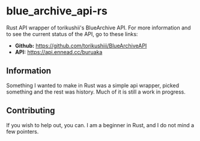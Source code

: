 # blue_archive_api-rs

Rust API wrapper of torikushii's BlueArchive API. For more information and to see the current status of the API, go to these links:

- **Github:** <https://github.com/torikushiii/BlueArchiveAPI>
- **API:** <https://api.ennead.cc/buruaka>

## Information

Something I wanted to make in Rust was a simple api wrapper, picked something and the rest was history.
Much of it is still a work in progress.

## Contributing

If you wish to help out, you can. I am a beginner in Rust, and I do not mind a few pointers.
